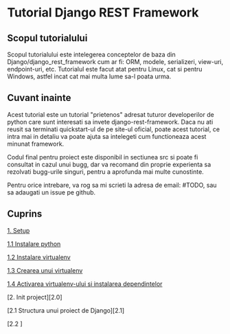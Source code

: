 # Tutorial Django REST Framework

## Scopul tutorialului
Scopul tutorialului este intelegerea conceptelor de baza din Django/django_rest_framework cum ar fi:
ORM, modele, serializeri, view-uri, endpoint-uri, etc. Tutorialul este facut atat pentru Linux, cat si pentru Windows, astfel incat cat mai multa lume sa-l poata urma.


## Cuvant inainte


Acest tutorial este un tutorial "prietenos" adresat tuturor developerilor de python care sunt interesati sa invete django-rest-framework.
Daca nu ati reusit sa terminati quickstart-ul de pe site-ul oficial, poate acest tutorial, ce intra mai in detaliu va poate ajuta sa intelegeti cum functioneaza acest minunat framework.

Codul final pentru proiect este disponibil in sectiunea src si poate fi consultat in cazul unui bugg, dar va recomand din proprie experienta sa rezolvati bugg-urile singuri, pentru a aprofunda mai multe cunostinte.

Pentru orice intrebare, va rog sa mi scrieti la adresa de email: #TODO, sau sa adaugati un issue pe github.



## Cuprins

[1. Setup][1.0]

[1.1 Instalare python][1.1]

[1.2 Instalare virtualenv][1.2]

[1.3 Crearea unui virtualenv][1.3]

[1.4 Activarea virtualenv-ului si instalarea dependintelor][1.4]

[2. Init project][2.0]

[2.1 Structura unui proiect de Django][2.1]

[2.2 ]



[1.0]: https://github.com/CookiezLIT/Django-Rest-Framework-Tutorial/blob/main/beginner/setup/1.0_setup.md
[1.1]: https://github.com/CookiezLIT/Django-Rest-Framework-Tutorial/blob/main/beginner/setup/1.1_instalare_python.md
[1.2]: https://github.com/CookiezLIT/Django-Rest-Framework-Tutorial/blob/main/beginner/setup/1.2_instalare_virtualenv.md
[1.3]: https://github.com/CookiezLIT/Django-Rest-Framework-Tutorial/blob/main/beginner/setup/1.3_creare_virtualenv.md
[1.4]: https://github.com/CookiezLIT/Django-Rest-Framework-Tutorial/blob/main/beginner/setup/1.4_instalare_dependinte.md